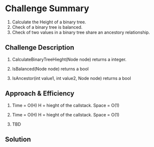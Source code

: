 # Challenge Summary
<!-- Short summary or background information -->
1. Calculate the Height of a binary tree.
2. Check of a binary tree is balanced.
3. Check of two values in a binary tree share an ancestory relationship.

## Challenge Description
<!-- Description of the challenge -->
1. CalculateBinaryTreeHieght(Node node) 
returns a integer.

2. IsBalanced(Node node)
returns a bool

3. IsAncestor(int value1, int value2, Node node)
returns a bool

## Approach & Efficiency
<!-- What approach did you take? Why? What is the Big O space/time for this approach? -->
1. Time = O(H) H = hieght of the callstack.
   Space = O(1) 

2. Time = O(H) H = hieght of the callstack.
   Space = O(1)
   
3. TBD

## Solution


